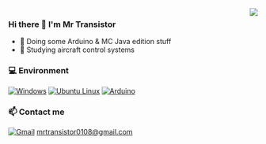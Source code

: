 <img align="right" src="https://github-readme-stats.vercel.app/api?username=MrTransistorsChannel&include_all_commits=true&show_icons=true&theme=nightowl&count_private=true&hide_border=true" />

### Hi there 👋 I'm Mr Transistor
- 🔭 Doing some Arduino & MC Java edition stuff
- 🌱 Studying aircraft control systems

### 💻 Environment
[![Windows](https://img.shields.io/badge/Windows-00BBFF?style=flat-square&logo=Windows&logoColor=FFFFFF&labelColor=00BBFF)](https://www.microsoft.com/windows10)
[![Ubuntu Linux](https://img.shields.io/badge/Ubuntu%20Desktop/Server-D64613?style=flat-square&logo=Ubuntu&logoColor=D64613&labelColor=FFFFFF)](https://ubuntu.com//)
[![Arduino](https://img.shields.io/badge/Arduino-009297?style=flat-square&logo=Arduino&logoColor=009297&labelColor=FFFFFF)](https://www.arduino.cc/)

### 📫 Contact me
[![Gmail](https://img.shields.io/badge/Gmail-AAAAAA?style=flat-square&logo=Gmail&logoColor=Red&labelColor=FFFFFF)](mailto:mrtransistor0108@gmail.com) mrtransistor0108@gmail.com

